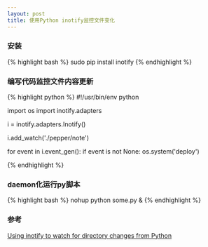 ```yaml
---
layout: post
title: 使用Python inotify监控文件变化
---
```

### 安装
{% highlight bash %}
sudo pip install inotify
{% endhighlight %}

### 编写代码监控文件内容更新
{% highlight python %}
#!/usr/bin/env python

import os
import inotify.adapters

i = inotify.adapters.Inotify()

i.add_watch('./pepper/note')

for event in i.event_gen():
    if event is not None:
        os.system('deploy')

{% endhighlight %}


### daemon化运行py脚本
{% highlight bash %}
nohup python some.py &
{% endhighlight %}

### 参考
[Using inotify to watch for directory changes from Python](http://the.randomengineer.com/2015/04/24/using-inotify-to-watch-for-directory-changes-from-python/)
